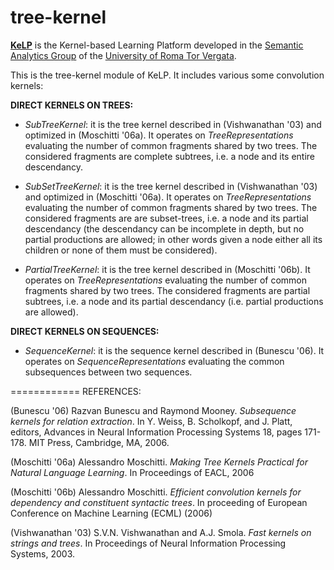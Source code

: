 tree-kernel
=========

 [**KeLP**][kelp-site] is the Kernel-based Learning Platform developed in the [Semantic Analytics Group][sag-site] of
the [University of Roma Tor Vergata][uniroma2-site].

This is the tree-kernel module of KeLP. It includes various some convolution kernels:

**DIRECT KERNELS ON TREES:**

* _SubTreeKernel_: it is the tree kernel described in (Vishwanathan '03) and optimized in (Moschitti '06a). It operates on _TreeRepresentations_ evaluating the number of common fragments shared by two trees. 
The considered fragments are complete subtrees, i.e. a node and its entire descendancy. 

* _SubSetTreeKernel_: it is the tree kernel described in (Vishwanathan '03) and optimized in (Moschitti '06a). It operates on _TreeRepresentations_ evaluating the number of common fragments shared by two trees. The considered fragments are are subset-trees, i.e. a node and its partial descendancy (the descendancy can be incomplete in depth, but no partial productions are allowed; in other words given a node either all its children or none of them must be considered).

* _PartialTreeKernel_: it is the tree kernel described in (Moschitti '06b). It operates on _TreeRepresentations_ evaluating the number of common fragments shared by two trees. 
The considered fragments are partial subtrees, i.e. a node and its partial descendancy (i.e. partial productions are allowed).

**DIRECT KERNELS ON SEQUENCES:**

* _SequenceKernel_: it is the sequence kernel described in (Bunescu '06). It operates on _SequenceRepresentations_ evaluating the common subsequences between two sequences.


============
REFERENCES:

(Bunescu '06) Razvan Bunescu and Raymond Mooney. _Subsequence kernels for relation extraction_. In Y. Weiss, B. Scholkopf, and J. Platt, editors, Advances in Neural Information Processing Systems 18, pages 171-178. MIT Press, Cambridge, MA, 2006.

(Moschitti '06a) Alessandro Moschitti. _Making Tree Kernels Practical for Natural Language Learning_. In Proceedings of EACL, 2006

(Moschitti '06b) Alessandro Moschitti. _Efficient convolution kernels for dependency and constituent syntactic trees_. In proceeding of European Conference on Machine Learning (ECML) (2006)

(Vishwanathan '03) S.V.N. Vishwanathan and A.J. Smola. _Fast kernels on strings and trees_. In Proceedings of Neural Information Processing Systems, 2003.

[sag-site]: http://sag.art.uniroma2.it "SAG site"
[uniroma2-site]: http://www.uniroma2.it "University of Roma Tor Vergata"
[kelp-site]: http://sag.art.uniroma2.it/demo-software/kelp/

